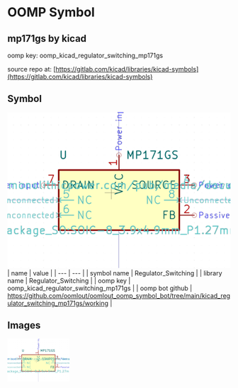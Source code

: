 # OOMP Symbol  
## mp171gs  by kicad  
  
oomp key: oomp_kicad_regulator_switching_mp171gs  
  
source repo at: [https://gitlab.com/kicad/libraries/kicad-symbols](https://gitlab.com/kicad/libraries/kicad-symbols)  
## Symbol  
  
[![working.png](working_600.png)](working.png)  
| name | value | 
| --- | --- | 
| symbol name | Regulator_Switching | 
| library name | Regulator_Switching | 
| oomp key | oomp_kicad_regulator_switching_mp171gs | 
| oomp bot github | https://github.com/oomlout/oomlout_oomp_symbol_bot/tree/main/kicad_regulator_switching_mp171gs/working | 
## Images  
  
[![working.png](working_140.png)](working.png)  

